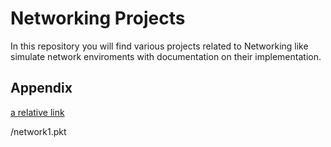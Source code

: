 # Networking Projects

In this repository you will find various projects related to Networking like simulate network enviroments with documentation on their implementation. 


## Appendix

[a relative link](CiscoPacketAnalyzerNetwork_Project1.pdf)

/network1.pkt
